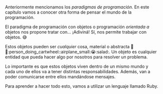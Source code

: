 Anteriormente mencionamos los _paradigmas de programación_. En este capítulo vamos a conocer otra forma de pensar el mundo de la programación.

El paradigma de programación con objetos o programación _orientada a_ objetos nos propone tratar con… ¡Adiviná! Sí, nos permite trabajar con objetos. :sweat_smile:

Estos objetos pueden ser _cualquier_ cosa, material o abstracta :racehorse::grin::person_doing_cartwheel::airplane_small::sob::salad:.
Un objeto es cualquier entidad que pueda hacer algo por nosotros para resolver un problema.

Lo importante es que estos objetos viven dentro de un mismo mundo y cada uno de ellos va a tener distintas responsabilidades. Además, van a poder comunicarse entre ellos mandándose mensajes.

Para aprender a hacer todo esto, vamos a utilizar un lenguaje llamado Ruby.